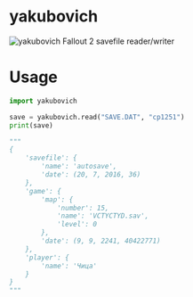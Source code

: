 # yakubovich
![yakubovich](http://i.imgur.com/cPV1Jbq.jpg)
Fallout 2 savefile reader/writer

# Usage
```python
import yakubovich

save = yakubovich.read("SAVE.DAT", "cp1251")
print(save)

"""
{
    'savefile': {
        'name': 'autosave',
        'date': (20, 7, 2016, 36)
    },
    'game': {
        'map': {
            'number': 15,
            'name': 'VCTYCTYD.sav',
            'level': 0
        }, 
        'date': (9, 9, 2241, 40422771)
    },
    'player': {
        'name': 'Чица'
    }
}
"""
```
